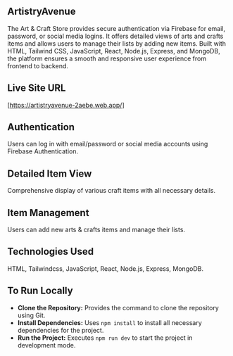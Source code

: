 ## ArtistryAvenue
The Art & Craft Store provides secure authentication via Firebase for email, password, or social media logins. It offers detailed views of arts and crafts items and allows users to manage their lists by adding new items. Built with HTML, Tailwind CSS, JavaScript, React, Node.js, Express, and MongoDB, the platform ensures a smooth and responsive user experience from frontend to backend.
## Live Site URL
[https://artistryavenue-2aebe.web.app/]


  
## Authentication 
Users can log in with email/password or social media accounts using Firebase Authentication.
## Detailed Item View 
Comprehensive display of various craft items with all necessary details.
## Item Management
Users can add new arts & crafts items and manage their lists.

## Technologies Used
HTML, Tailwindcss, JavaScript, React, Node.js, Express, MongoDB.


## To Run Locally
- **Clone the Repository:** Provides the command to clone the repository using Git.
- **Install Dependencies:** Uses `npm install` to install all necessary dependencies for the project.
- **Run the Project:** Executes `npm run dev` to start the project in development mode.
